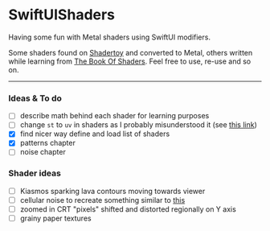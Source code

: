 # SwiftUIShaders
Having some fun with Metal shaders using SwiftUI modifiers.

Some shaders found on [Shadertoy](https://www.shadertoy.com/) and converted to Metal, others written while learning from [The Book Of Shaders](https://thebookofshaders.com/). Feel free to use, re-use and so on.

---

### Ideas & To do
- [ ] describe math behind each shader for learning purposes
- [ ] change `st` to `uv` in shaders as I probably misunderstood it (see [this link](https://stackoverflow.com/questions/10568390/difference-between-uv-and-st-texture-coordinates))
- [x] find nicer way define and load list of shaders
- [x] patterns chapter
- [ ] noise chapter

### Shader ideas
- [ ] Kiasmos sparking lava contours moving towards viewer
- [ ] cellular noise to recreate something similar to [this](https://www.thisiscolossal.com/2024/06/bernhard-lang-baltic-ice/)
- [ ] zoomed in CRT "pixels" shifted and distorted regionally on Y axis
- [ ] grainy paper textures
